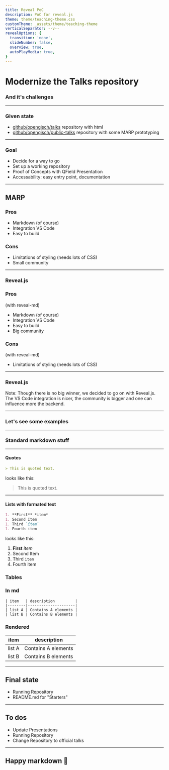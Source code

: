 ```yaml
---
title: Reveal PoC
description: PoC for reveal.js
theme: theme/teaching-theme.css
customTheme: _assets/theme/teaching-theme
verticalSeparator: --v--
revealOptions: {
  transition: 'none',
  slideNumber: false,
  overview: true,
  autoPlayMedia: true,
}
---
```


# Modernize the Talks repository
<h3 class=dark>And it's challenges</h3>

---

### Given state
- [github/opengisch/talks](github/opengisch/talks) repository with html
- [github/opengisch/public-talks](github/opengisch/public-talks) repository with some MARP prototyping

---

### Goal

- Decide for a way to go
- Set up a working repository
- Proof of Concepts with QField Presentation
- Accessability: easy entry point, documentation

---

## MARP

<div class="container">
<div class="col">
<h3> Pros </h3 >

- Markdown (of course)
- Integration VS Code
- Easy to build
</div>
<div class="col">
<h3> Cons </h3 >

- Limitations of styling (needs lots of CSS)
- Small community
</div>

---

### Reveal.js

<div class="container">
<div class="col">
<h3> Pros</h3>

(with reveal-md)

- Markdown (of course)
- Integration VS Code
- Easy to build
- Big community
</div>
<div class="col">
<h3> Cons</h3>

(with reveal-md)

- Limitations of styling (needs lots of CSS)
</div>

---

### Reveal.js

Note: Though there is no big winner, we decided to go on with Reveal.js. The VS Code integration is nicer, the community is bigger and one can influence more the backend.

---

### Let's see some examples

---

### Standard markdown stuff

---

#### Quotes

```md
> This is quoted text.
```
looks like this:
> This is quoted text.

---

#### Lists with formated text

```md
1. **First** *item*
1. Second Item
1. Third `item`
1. Fourth item
```

looks like this:

1. **First** *item*
1. Second Item
1. Third `item`
1. Fourth item

### Tables

<div class="container">
<div class="col">
<h3> In md </h3>

```{md}
| item   | description         |
|--------|---------------------|
| list A | Contains A elements |
| list B | Contains B elements |
```

</div>
<div class="col">
<h3> Rendered </h3>

| item   | description         |
|--------|---------------------|
| list A | Contains A elements |
| list B | Contains B elements |

</div>

---

## Final state
- Running Repository
- README.md for "Starters"

---

## To dos
- Update Presentations
- Running Repository
- Change Repository to official talks

---

## Happy markdown 🎉
